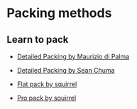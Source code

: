 # Packing methods
## Learn to pack
- [Detailed Packing by Maurizio di Palma](https://www.youtube.com/watch?v=M5A1oGpU5XE)
- [Detailed Packing by Sean Chuma](https://www.youtube.com/watch?v=27jgFSBSahI)

- [Flat pack by squirrel](https://www.youtube.com/watch?v=aHKyan3fr7E&pp=ugMICgJpdBABGAHKBRJzcXVpcnJlbCBwYWNrIGJhc2U%3D)
- [Pro pack by squirrel](https://www.youtube.com/watch?v=079kpn1kzzg&pp=ugMICgJpdBABGAHKBRJzcXVpcnJlbCBwYWNrIGJhc2U%3D)